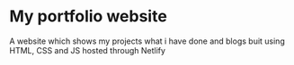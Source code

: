 # My portfolio website
A website which shows my projects what i have done and blogs 
buit using HTML, CSS and JS hosted through Netlify